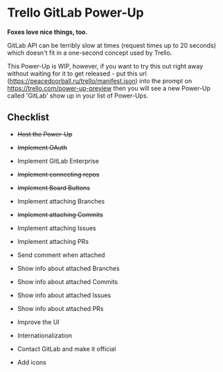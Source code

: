 # Trello GitLab Power-Up

**Foxes love nice things, too.**

GitLab API can be terribly slow at times (request times up to 20 seconds) which doesn't fit in a one-second concept used by Trello.

This Power-Up is WIP, however, if you want to try this out right away without waiting for it to get released - put this url (https://peacedoorball.ru/trello/manifest.json) into the prompt on https://trello.com/power-up-preview then you will see a new Power-Up called 'GitLab' show up in your list of Power-Ups.

## Checklist

- ~~Host the Power-Up~~

- ~~Implement OAuth~~

- Implement GitLab Enterprise

- ~~Implement connecting repos~~

- ~~Implement Board Buttons~~

- Implement attaching Branches

- ~~Implement attaching Commits~~

- Implement attaching Issues

- Implement attaching PRs

- Send comment when attached

- Show info about attached Branches

- Show info about attached Commits

- Show info about attached Issues

- Show info about attached PRs

- Improve the UI

- Internationalization

- Contact GitLab and make it official

- Add icons